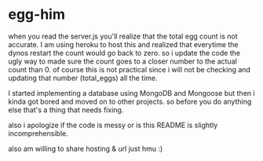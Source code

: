 # egg-him

when you read the server.js you'll realize that the total egg count is not accurate. I am using heroku to host this and realized that everytime the dynos restart the count would go back to zero. so i update the code the ugly way to made sure the count goes to a closer number to the actual count than 0. of course this is not practical since i will not be checking and updating that number (total_eggs) all the time.

I started implementing a database using MongoDB and Mongoose but then i kinda got bored and moved on to other projects. so before you do anything else that's a thing that needs fixing.

also i apologize if the code is messy or is this README is slightly incomprehensible.

also am willing to share hosting & url just hmu :)

